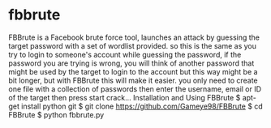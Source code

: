 # fbbrute
FBBrute is a Facebook brute force tool, launches an attack by guessing the target password with a set of wordlist provided. so this is the same as you try to login to someone's account while guessing the password, if the password you are trying is wrong, you will think of another password that might be used by the target to login to the account but this way might be a bit longer, but with FBBrute this will make it easier. you only need to create one file with a collection of passwords then enter the username, email or ID of the target then press start crack...  Installation and Using FBBrute $ apt-get install python git $ git clone https://github.com/Gameye98/FBBrute $ cd FBBrute $ python fbbrute.py
